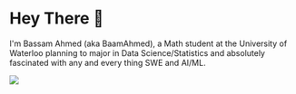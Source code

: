 # Hey There 👋
I'm Bassam Ahmed (aka BaamAhmed), a Math student at the University of Waterloo planning to major in Data Science/Statistics and absolutely fascinated with any and every thing SWE and AI/ML.

![](https://komarev.com/ghpvc/?username=baamahmed&color=orange)